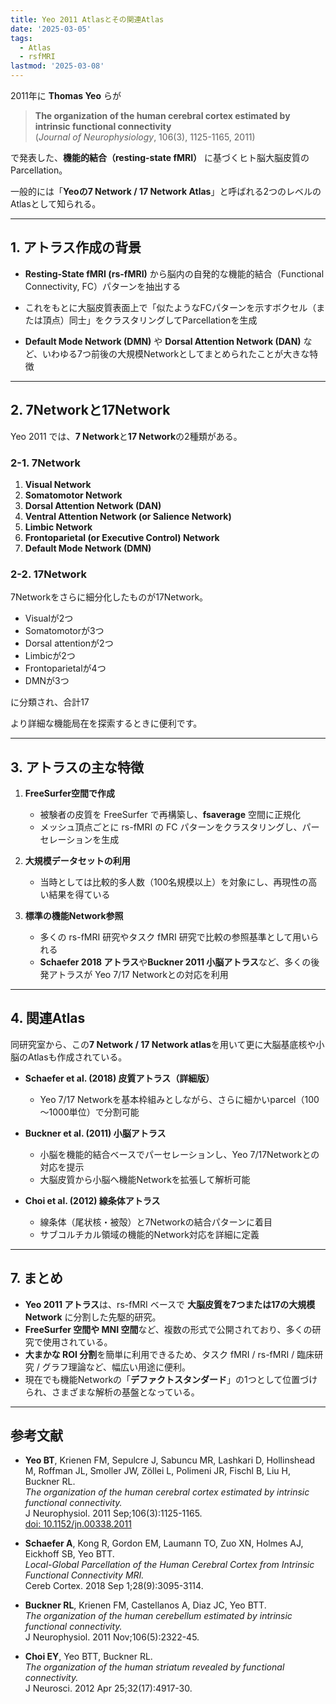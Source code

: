 ```yaml
---
title: Yeo 2011 Atlasとその関連Atlas
date: '2025-03-05'
tags:
  - Atlas
  - rsfMRI
lastmod: '2025-03-08'
---
```




2011年に **Thomas Yeo** らが

> **The organization of the human cerebral cortex estimated by intrinsic functional connectivity**  
> (*Journal of Neurophysiology*, 106(3), 1125-1165, 2011)  

で発表した、**機能的結合（resting-state fMRI）** に基づくヒト脳大脳皮質のParcellation。

一般的には「**Yeoの7 Network / 17 Network Atlas**」と呼ばれる2つのレベルのAtlasとして知られる。

---

## 1. アトラス作成の背景

- **Resting-State fMRI (rs-fMRI)** から脳内の自発的な機能的結合（Functional Connectivity, FC）パターンを抽出する

- これをもとに大脳皮質表面上で「似たようなFCパターンを示すボクセル（または頂点）同士」をクラスタリングしてParcellationを生成  

- **Default Mode Network (DMN)** や **Dorsal Attention Network (DAN)** など、いわゆる7つ前後の大規模Networkとしてまとめられたことが大きな特徴

  

---

## 2. 7Networkと17Network

Yeo 2011 では、**7 Network**と**17 Network**の2種類がある。

### 2-1. 7Network

1. **Visual Network**  
2. **Somatomotor Network**  
3. **Dorsal Attention Network (DAN)**  
4. **Ventral Attention Network (or Salience Network)**  
5. **Limbic Network**  
6. **Frontoparietal (or Executive Control) Network**  
7. **Default Mode Network (DMN)**  



### 2-2. 17Network

7Networkをさらに細分化したものが17Network。  

- Visualが2つ
- Somatomotorが3つ
- Dorsal attentionが2つ
- Limbicが2つ
- Frontoparietalが4つ
- DMNが3つ

に分類され、合計17

より詳細な機能局在を探索するときに便利です。

---

## 3. アトラスの主な特徴

1. **FreeSurfer空間で作成**  
   - 被験者の皮質を FreeSurfer で再構築し、**fsaverage** 空間に正規化  
   - メッシュ頂点ごとに rs-fMRI の FC パターンをクラスタリングし、パーセレーションを生成

2. **大規模データセットの利用**  
   - 当時としては比較的多人数（100名規模以上）を対象にし、再現性の高い結果を得ている  

3. **標準の機能Network参照**  
   - 多くの rs-fMRI 研究やタスク fMRI 研究で比較の参照基準として用いられる  
   - **Schaefer 2018 アトラス**や**Buckner 2011 小脳アトラス**など、多くの後発アトラスが Yeo 7/17 Networkとの対応を利用



---

## 4. 関連Atlas

同研究室から、この**7 Network / 17 Network atlas**を用いて更に大脳基底核や小脳のAtlasも作成されている。



- **Schaefer et al. (2018) 皮質アトラス（詳細版）**  
  - Yeo 7/17 Networkを基本枠組みとしながら、さらに細かいparcel（100～1000単位）で分割可能



- **Buckner et al. (2011) 小脳アトラス**  
  - 小脳を機能的結合ベースでパーセレーションし、Yeo 7/17Networkとの対応を提示  
  - 大脳皮質から小脳へ機能Networkを拡張して解析可能



- **Choi et al. (2012) 線条体アトラス**  
  - 線条体（尾状核・被殻）と7Networkの結合パターンに着目  
  - サブコルチカル領域の機能的Network対応を詳細に定義



---

## 7. まとめ

- **Yeo 2011 アトラス**は、rs-fMRI ベースで **大脳皮質を7つまたは17の大規模Network** に分割した先駆的研究。  
- **FreeSurfer 空間や MNI 空間**など、複数の形式で公開されており、多くの研究で使用されている。  
- **大まかな ROI 分割**を簡単に利用できるため、タスク fMRI / rs-fMRI / 臨床研究 / グラフ理論など、幅広い用途に便利。  
- 現在でも機能Networkの「**デファクトスタンダード**」の1つとして位置づけられ、さまざまな解析の基盤となっている。

---

## 参考文献

- **Yeo BT**, Krienen FM, Sepulcre J, Sabuncu MR, Lashkari D, Hollinshead M, Roffman JL, Smoller JW, Zöllei L, Polimeni JR, Fischl B, Liu H, Buckner RL.  
  *The organization of the human cerebral cortex estimated by intrinsic functional connectivity.*  
  J Neurophysiol. 2011 Sep;106(3):1125-1165.  
  [doi: 10.1152/jn.00338.2011](https://doi.org/10.1152/jn.00338.2011)

- **Schaefer A**, Kong R, Gordon EM, Laumann TO, Zuo XN, Holmes AJ, Eickhoff SB, Yeo BTT.  
  *Local-Global Parcellation of the Human Cerebral Cortex from Intrinsic Functional Connectivity MRI.*  
  Cereb Cortex. 2018 Sep 1;28(9):3095-3114.

- **Buckner RL**, Krienen FM, Castellanos A, Diaz JC, Yeo BTT.  
  *The organization of the human cerebellum estimated by intrinsic functional connectivity.*  
  J Neurophysiol. 2011 Nov;106(5):2322-45.

- **Choi EY**, Yeo BTT, Buckner RL.  
  *The organization of the human striatum revealed by functional connectivity.*  
  J Neurosci. 2012 Apr 25;32(17):4917-30.

